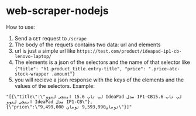 # web-scraper-nodejs
How to use:

1. Send a `GET` request to ```/scrape```
2. The body of the requets contains two data: url and elements
3. url is just a simple url like ```https://test.com/product/ideapad-ip1-cb-lenovo-laptop/```
4. The elements is a json of the selectors and the name of that selector like 
```{"title": "h1.product_title.entry-title", "price": ".price-atc-stock-wrapper .amount"}```
5. you will recieve a json response with the keys of the elements and the values of the selectors. Example:
```
"[{\"title\":\"لپ تاپ 15.6 اینچی لنوو IdeaPad مدل IP1-CBلپ تاپ 15.6 اینچی لنوو IdeaPad مدل IP1-CB\"},{\"price\":\"9,499,000 تومان9,593,990 تومان\"}]"
```
